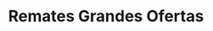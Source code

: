 ---
title: "Remates Grandes Ofertas"
url: /bogota-d-c/remates-grandes-ofertas/
shop: tienda de variedades
---
